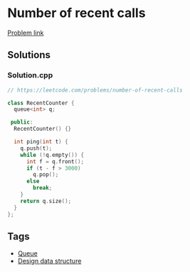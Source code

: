 # Number of recent calls

[Problem link](https://leetcode.com/problems/number-of-recent-calls)

## Solutions


### Solution.cpp
```cpp
// https://leetcode.com/problems/number-of-recent-calls

class RecentCounter {
  queue<int> q;

 public:
  RecentCounter() {}

  int ping(int t) {
    q.push(t);
    while (!q.empty()) {
      int f = q.front();
      if (t - f > 3000)
        q.pop();
      else
        break;
    }
    return q.size();
  }
};

```
## Tags

* [Queue](/Collections/queue.md#queue)
* [Design data structure](/Collections/design-data-structure.md#design-data-structure)
